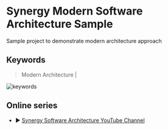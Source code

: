 # Synergy Modern Software Architecture Sample

Sample project to demonstrate modern architecture approach

## Keywords

> Modern Architecture | 

![keywords](https://www.plantuml.com/plantuml/png/SoWkIImgoStCIybDBE3Yqb88hinBBKglLF3DJqajobDmB4hEo2n9JIufBKhbuk9oICrBWIe60000)

## Online series

* ▶️ [Synergy Software Architecture YouTube Channel](https://www.youtube.com/channel/UCTildHeLP4HoQVexsdrrHLA)